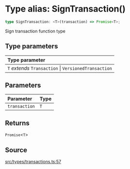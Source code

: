 # Type alias: SignTransaction()

```ts
type SignTransaction: <T>(transaction) => Promise<T>;
```

Sign transaction function type

## Type parameters

| Type parameter |
| :------ |
| `T` *extends* `Transaction` \| `VersionedTransaction` |

## Parameters

| Parameter | Type |
| :------ | :------ |
| `transaction` | `T` |

## Returns

`Promise`\<`T`\>

## Source

[src/types/transactions.ts:57](https://github.com/torque-labs/torque-ts-sdk/blob/2e5f57950645ce53fe6b770ba8048e80e413132e/src/types/transactions.ts#L57)
